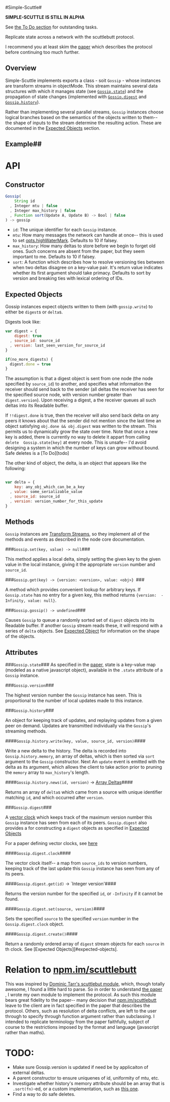 #Simple-Scuttle#

**SIMPLE-SCUTTLE IS STILL IN ALPHA**

See [the To Do section](#todo) for outstanding tasks.

Replicate state across a network with the scuttlebutt protocol.

I recommend you at least skim the [paper][] which describes the
protocol before continuing too much further.

## Overview ##

Simple-Scuttle implements exports a class - soit `Gossip` - whose instances are
transform streams in objectMode. This stream maintains several data structures
with which it manages state (see [`Gossip.state`](#gossipstate)) and the
propagation of state changes (implemented with [`Gossip.digest`](#gossipdigest) and
[`Gossip.history`](#gossiphistory)).

Rather than implementing several parallel streams, `Gossip` instances choose
logical branches based on the semantics of the objects written to them--  the
shape of inputs to the stream determine the resulting action.  These are
documented in the [Expected Objects](#expected-objects) section.

## Example##

# API #

## Constructor ##

```js
Gossip(
    String id
  , Integer mtu | false
  , Integer max_history | false
  , Function sort(Update A, Update B) -> Bool | false
) -> gossip
```
 
- `id`: The unique identifier for each `Gossip` instance.  
- `mtu`: How many messages the network can handle at once-- this is used to set
[opts.highWaterMark](http://nodejs.org/api/stream.html#stream_new_stream_readable_options). Defaults to 10 if falsey.
- `max_history`: How many deltas to store before we begin to forget old ones. Such concerns are absent from the paper, but they seem important to me. Defaults to 10 if falsey.
- `sort`: A function which describes how to resolve
  versioning ties between when two deltas disagree on a key-value pair. It's
  return value indicates whether its first argument should take primacy.
  Defaults to sort by version and breaking ties with lexical ordering of IDs.

## Expected Objects ##

Gossip instances expect objects written to them (with `gossip.write`) to either be `digest`s or `delta`s.

Digests look like: 

```js
var digest = {
    digest: true
  , source_id: source_id
  , version: last_seen_version_for_source_id
}

if(no_more_digests) {
  digest.done = true
}
```

The assumption is that a digest object is sent from one node (the node
specified by `source_id`) to another, and specifies what information the
receiver should send back to the sender (all deltas the receiver has seen for
the specified source node, with version number greater than `digest.version`).
Upon receiving a digest, a the receiver queues all such deltas into its
Readable buffer.

If `!!digest.done` is true, then the receiver will also send back delta on
any peers it knows about that the sender did not mention since the last time an
object  satisfying `obj.done && obj.digest` was written to the stream. This
permits us to dynamically grow the state over time. Note that once a new key is
added, there is currently no way to delete it appart from calling `delete 
Gossip.state[key]` at every node. This is unsafe-- I'd avoid designing a system
in which the number of keys can grow without bound. Safe deletes is a [To
Do][todo]

The other kind of object, the delta, is an object that appears like the
following:

```js

var delta = {
    key: any_obj_which_can_be_a_key
  , value: some_serializable_value 
  , source_id: source_id
  , version: version_number_for_this_update
}
```


## Methods ##

`Gossip` instances are [Transform
Streams](http://nodejs.org/api/stream.html#stream_class_stream_transform_1), so
they implement all of the methods and events as described in the node core
documentation.

###`Gossip.set(key, value) -> null`###

This method applies a local delta, simply setting the given key to the given
value in the local instance, giving it the appropriate `version` number and
`source_id`.

###`Gossip.get(key) -> {version: <version>, value: <obj>} `###

A method  which provides convenient lookup for arbitrary keys. If
`Gossip.state` has no entry for a given key, this method returns 
`{version:  -Infinity, value: null}`.

###`Gossip.gossip() -> undefined`###

Causes `Gossip` to queue a randomly sorted set of `digest` objects into its
Readable buffer. If another `Gossip` stream reads these, it will respond
with a series of `delta` objects. See [Expected Object](#expected-objects) for
information on the shape of the objects.

## Attributes ##

###`Gossip.state`###
As specified in the [paper][], state is a
key-value map (modeled as a native javascript object), available in the
`.state` attribute of a `Gossip` instance.

###`Gossip.version`###

The highest version number the `Gossip` instance has seen. This is proportional
to the number of local updates made to this instance.

###`Gossip.history`###

An object for keeping track of updates, and replaying updates from a given peer
on demand. Updates are transmitted individually via the `Gossip`'s streaming
methods.

####`Gossip.history.write(key, value, source_id, version)`####

Write a new delta to the history. The delta is recorded into
`Gossip.history.memory`, an array of deltas, which is then sorted via `sort`
argument to the `Gossip` constructor. Next An `update` event is emitted with
the delta as its argument, which allows the client to take action prior to
pruning the `memory` array to `max_history`'s length.

####`Gossip.history.news(id, version)` -> [Array Deltas](#%CE%B4)####

Returns an array of `delta`s which came from a source with unique identifier
matching `id`, and which occurred after `version`.

###`Gossip.digest`###

A [vector clock][vector-clocks-hard] which keeps track of the maximum version
number this `Gossip` instance has seen from each of its peers. `Gossip.digest`
also provides a for constructing a `digest` objects as specified in [Expected
Objects](#expected-objects)

For a paper defining vector clocks, see [here][vector-clock-paper]


####`Gossip.digest.clock`####

The vector clock itself-- a map from `source_ids` to version numbers, keeping
track of the last update this `Gossip` instance has seen from any of its peers.

####`Gossip.digest.get(id)` -> `Integer version'####

Returns the version number for the specified `id`, or `-Infinity` if it cannot be
found.

####`Gossip.digest.set(source, version)`####

Sets the specified `source` to the specified `version` number in the
`Gossip.digest.clock` object.

####`Gossip.digest.create()`####

Return a randomly ordered array of `digest` stream objects for each `source` in th clock. See [Expected Objects][#expected-objects].

# Relation to [npm.im/scuttlebutt][] #

This was inspired by [Dominic Tarr's scuttlebut
module][npm.im/scuttlebutt], which, though totally awesome,
I found a little hard to parse. So in order to understand [the
paper][paper] , I wrote my
own module to implement the protocol. As such this module bears great fidelity
to the paper-- many decision that [npm.im/scuttlebutt][] leave to the client
are in fact specified in the paper that describes the protocol. Others, such as
resolution of delta conflicts, are left to the user through to specify through
function argument rather than subclassing. I intended to replicate terminology
from the paper faithfully, subject of course to the restrictions imposed by the
format and language (javascript rather than maths).

# TODO: #
- Make sure Gossip.version is updated if need be by applicaiton of external deltas.
- A parent constructor to ensure uniquenes of id, uniformity of mtu, etc.
- Investigate whether history's memory attribute should be an array that is
`.sort(fn)`-ed, or a custom implementation, such as [this
one][cross-filter-sort].
- Find a way to do safe deletes.

[npm.im/scuttlebutt]: https://npmjs.org/package/scuttlebutt
[paper]: http://www.cs.cornell.edu/home/rvr/papers/flowgossip.pdf
[vector-clocks-hard]: http://basho.com/why-vector-clocks-are-hard/
[cross-filter-sort]: https://github.com/square/crossfilter/blob/master/src/quicksort.js
[vector-clock-paper]: http://research.microsoft.com/en-us/um/people/lamport/pubs/time-clocks.pdf

